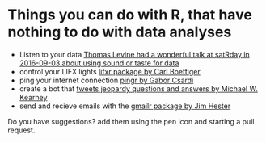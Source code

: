 
# Things you can do with R, that have nothing to do with data analyses


- Listen to your data  [Thomas Levine had a wonderful talk at satRday in 2016-09-03 about using sound or taste for data](https://thomaslevine.com/!/data-music/live-music-synthesis-in-r/)
- control your LIFX lights [lifxr package by Carl Boettiger](https://github.com/cboettig/lifxr)
- ping your internet connection [pingr by Gabor Csardi](https://github.com/gaborcsardi/pingr)
- create a bot that [tweets jeopardy questions and answers by Michael W. Kearney](https://github.com/mkearney/jeopboty)
- send and recieve emails with the [gmailr package by Jim Hester](https://github.com/jimhester/gmailr)


Do you have suggestions? add them using the pen icon and starting a pull request.
